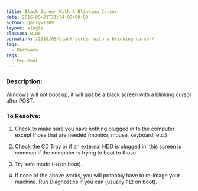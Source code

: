```yaml
---
title: Black Screen With A Blinking Cursor
date: 2016-05-21T21:34:00+00:00
author: gerryw1389
layout: single
classes: wide
permalink: /2016/05/black-screen-with-a-blinking-cursor/
tags:
  - Hardware
tags:
  - Pre-Boot
---
```

<!--more-->

### Description:

Windows will not boot up, it will just be a black screen with a blinking cursor after POST.

### To Resolve:

1. Check to make sure you have nothing plugged in to the computer except those that are needed (monitor, mouse, keyboard, etc.)

2. Check the CD Tray or if an external HDD is plugged in, this screen is common if the computer is trying to boot to those.

3. Try safe mode (`F8` on boot).

4. If none of the above works, you will probably have to re-image your machine. Run Diagnostics if you can (usually `F12` on boot).